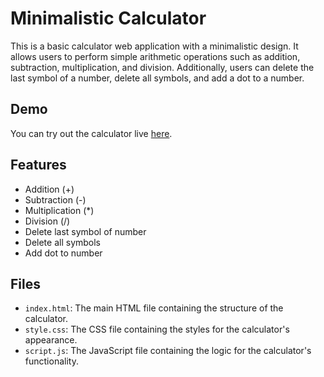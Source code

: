 # Minimalistic Calculator

This is a basic calculator web application with a minimalistic design. It allows users to perform simple arithmetic operations such as addition, subtraction, multiplication, and division. Additionally, users can delete the last symbol of a number, delete all symbols, and add a dot to a number.

## Demo

You can try out the calculator live [here]([link-to-live-demo](https://raw.githack.com/vasenkom/Calculator/main/index.html)).
## Features

- Addition (+)
- Subtraction (-)
- Multiplication (*)
- Division (/)
- Delete last symbol of number
- Delete all symbols
- Add dot to number

## Files

- `index.html`: The main HTML file containing the structure of the calculator.
- `style.css`: The CSS file containing the styles for the calculator's appearance.
- `script.js`: The JavaScript file containing the logic for the calculator's functionality.
